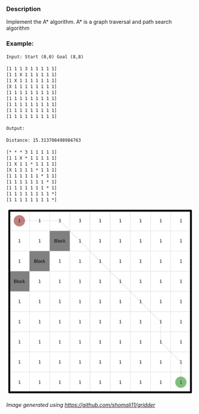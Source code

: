 ### Description

Implement the A* algorithm. A* is a graph traversal and path search algorithm

### Example:

```
Input: Start (0,0) Goal (8,8)

[1 1 1 3 1 1 1 1 1]
[1 1 X 1 1 1 1 1 1]
[1 X 1 1 1 1 1 1 1]
[X 1 1 1 1 1 1 1 1]
[1 1 1 1 1 1 1 1 1]
[1 1 1 1 1 1 1 1 1]
[1 1 1 1 1 1 1 1 1]
[1 1 1 1 1 1 1 1 1]
[1 1 1 1 1 1 1 1 1]

Output:

Distance: 15.313708498984763

[* * * 3 1 1 1 1 1]
[1 1 X * 1 1 1 1 1]
[1 X 1 1 * 1 1 1 1]
[X 1 1 1 1 * 1 1 1]
[1 1 1 1 1 1 * 1 1]
[1 1 1 1 1 1 1 * 1]
[1 1 1 1 1 1 1 * 1]
[1 1 1 1 1 1 1 1 *]
[1 1 1 1 1 1 1 1 *]
```

![Result](grids/output.png)

*Image generated using https://github.com/shomali11/gridder*